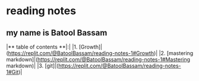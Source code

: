 # reading notes
## my name is Batool Bassam
|** table of contents **|:|
|1. [Growth]|(https://replit.com/@BatoolBassam/reading-notes-1#Growth)|
|2. [mastering markdown]|(https://replit.com/@BatoolBassam/reading-notes-1#Mastering markdown)|
|3. [git]|(https://replit.com/@BatoolBassam/reading-notes-1#Git)|
